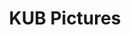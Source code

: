 ---
title: KUB Pictures
layout: page





post-image: "https://th.bing.com/th/id/OIP.ctCfbNQ8Qyqiab45TbNFBAHaFj?pid=ImgDet&rs=1"
description:
---